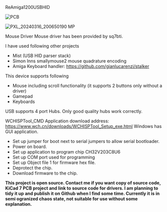 ReAmiga1200USBHID 

![PCB](https://github.com/arkadiuszmakarenko/ReAmiga1200USBHID/assets/5903872/26648a14-64e9-4a42-a82d-14dc1d464c64)

![PXL_20240316_200650190 MP](https://github.com/arkadiuszmakarenko/ReAmiga1200USBHID/assets/5903872/a914649a-9c0c-4c13-80dd-66ac01cf9a3e)


Mouse Driver
Mouse driver has been provided by sq7bti.

I have used following other projects
- Mist (USB HID parser stack)
- Simon Inns smallymouse2 mouse quadrature encoding
- Amiga Keyboard handler: https://github.com/gianlucarenzi/stalker


This device supports following
- Mouse including scroll functionality (it supports 2 buttons only without a driver)
- Gamepad
- Keyboards

USB supports 4 port Hubs. Only good quality hubs work correctly.

WCHISPTool_CMD 
Application download address: https://www.wch.cn/downloads/WCHISPTool_Setup_exe.html
Windows has GUI application.

- Set up jumper for boot next to serial jumpers to allow serial bootloader.
- Power on board.
- Set up application to program chip CH32V203C8U6
- Set up COM port used for programming
- Set up Object file 1 for firmware hex file.
- Deprotect the chip.
- Download firmware to the chip.


**This project is open source. Contact me if you want copy of source code, KiCad 7 PCB project and link to source code for drivers. 
I am planning to tidy it up and publish it on Github when I find some time. Currently it is in semi ogranized chaos state, not suitable for use without some explanation.**
